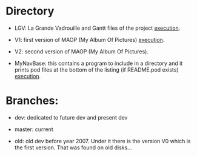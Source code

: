 Directory
=========
* LGV: La Grande Vadrouille and Gantt files of the project   [execution](http://dorey.sebastien.free.fr/Project/LGV/mapr/Gantt/).

* V1: first version of MAOP (My Album Of Pictures) [execution](http://derased.heliohost.org//cgi-bin/album.cgi).

* V2: second version of MAOP (My Album Of Pictures). 


* MyNavBase: this contains a program to include in a directory and it prints pod files at the bottom of the listing (if README.pod exists) [execution](http://derased.heliohost.org/).

Branches:
=========
* dev: dedicated to future dev and present dev

* master: current

* old: old dev before year 2007. Under it there is the version V0 which is the first version. That was found on old disks...
